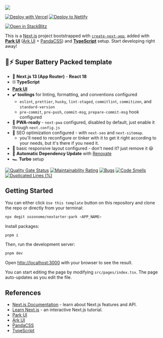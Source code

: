 <img src="https://og.sznm.dev/api/generate?heading=nextarter-park&text=Next.js+(App+Router)+template+with+Park%20UI%20(Ark%20UI%20and%20PandaCSS)+and+TypeScript+setup.&template=color&center=true&height=320" />

[![Deploy with Vercel](https://vercel.com/button)](https://vercel.com/import/git?s=https://github.com/sozonome/nextarter-park) [![Deploy to Netlify](https://www.netlify.com/img/deploy/button.svg)](https://app.netlify.com/start/deploy?repository=https://github.com/sozonome/nextarter-park)

[![Open in StackBlitz](https://developer.stackblitz.com/img/open_in_stackblitz.svg)](https://stackblitz.com/github/sozonome/nextarter-park)

This is a [Next.js](https://nextjs.org/) project bootstrapped with [`create-next-app`](https://github.com/vercel/next.js/tree/canary/packages/create-next-app), added with [**Park UI**](https://park-ui.com) ([Ark UI](https://ark-ui.com/) + [PandaCSS](https://panda-css.com/)) and [**TypeScript**](https://www.typescriptlang.org) setup.
Start developing right away!

## 🔋⚡ Super Battery Packed template

- 🚀 **Next.js 13 (App Router)** - **React 18**
- ⛓️ **TypeScript**
- [**Park UI**](https://park-ui.com)
- ✔️ **toolings** for linting, formatting, and conventions configured
  - `eslint`, `prettier`, `husky`, `lint-staged`, `commitlint`, `commitizen`, and `standard-version`
  - `pre-commit`, `pre-push`, `commit-msg`, `prepare-commit-msg` hook configured
- 📱 **PWA-ready** - `next-pwa` configured, disabled by default, just enable it through `next.config.js`
- 🔎 SEO optimization configured - with `next-seo` and `next-sitemap`.
  - you'll need to reconfigure or tinker with it to get it right according to your needs, but it's there if you need it.
- 🎨 basic responsive layout configured - don't need it? just remove it 😃
- 🤖 **Automatic Dependency Update** with [Renovate](https://renovatebot.com/)
- 🏎️ **Turbo** setup

[![Quality Gate Status](https://sonarcloud.io/api/project_badges/measure?project=sozonome_nextarter-park&metric=alert_status)](https://sonarcloud.io/dashboard?id=sozonome_nextarter-park) [![Maintainability Rating](https://sonarcloud.io/api/project_badges/measure?project=sozonome_nextarter-park&metric=sqale_rating)](https://sonarcloud.io/dashboard?id=sozonome_nextarter-park) [![Bugs](https://sonarcloud.io/api/project_badges/measure?project=sozonome_nextarter-park&metric=bugs)](https://sonarcloud.io/dashboard?id=sozonome_nextarter-park) [![Code Smells](https://sonarcloud.io/api/project_badges/measure?project=sozonome_nextarter-park&metric=code_smells)](https://sonarcloud.io/dashboard?id=sozonome_nextarter-park) [![Duplicated Lines (%)](https://sonarcloud.io/api/project_badges/measure?project=sozonome_nextarter-park&metric=duplicated_lines_density)](https://sonarcloud.io/dashboard?id=sozonome_nextarter-park)

## Getting Started

You can either click `Use this template` button on this repository and clone the repo or directly from your terminal:

```bash
npx degit sozonome/nextarter-park <APP_NAME>
```

Install packages:

```bash
pnpm i
```

Then, run the development server:

```bash
pnpm dev
```

Open [http://localhost:3000](http://localhost:3000) with your browser to see the result.

You can start editing the page by modifying `src/pages/index.tsx`. The page auto-updates as you edit the file.

## References

- [Next.js Documentation](https://nextjs.org/docs) - learn about Next.js features and API.
- [Learn Next.js](https://nextjs.org/learn) - an interactive Next.js tutorial.
- [Park UI](https://park-ui.com)
- [Ark UI](https://ark-ui.com/)
- [PandaCSS](https://panda-css.com/)
- [TypeScript](https://www.typescriptlang.org)
